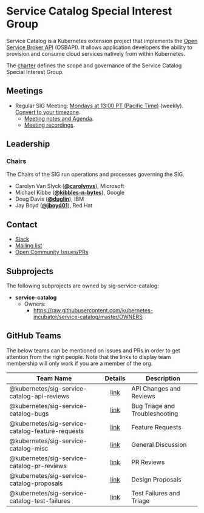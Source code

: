 <!---
This is an autogenerated file!

Please do not edit this file directly, but instead make changes to the
sigs.yaml file in the project root.

To understand how this file is generated, see https://git.k8s.io/community/generator/README.md
--->
# Service Catalog Special Interest Group

Service Catalog is a Kubernetes extension project that implements the [Open Service Broker API](https://www.openservicebrokerapi.org/) (OSBAPI). It allows application developers the ability to provision and consume cloud services natively from within Kubernetes.

The [charter](charter.md) defines the scope and governance of the Service Catalog Special Interest Group.

## Meetings
* Regular SIG Meeting: [Mondays at 13:00 PT (Pacific Time)](https://docs.google.com/document/d/1FQx0BPlkkl1Bn0c9ocVBxYIKojpmrS1CFP5h0DI68AE/edit) (weekly). [Convert to your timezone](http://www.thetimezoneconverter.com/?t=13:00&tz=PT%20%28Pacific%20Time%29).
  * [Meeting notes and Agenda](https://docs.google.com/document/d/17xlpkoEbPR5M6P5VDzNx17q6-IPFxKyebEekCGYiIKM/edit).
  * [Meeting recordings](https://www.youtube.com/watch?v=ukPj1sFFkr0&list=PL69nYSiGNLP2k9ZXx9E1MvRSotFDoHUWs).

## Leadership

### Chairs
The Chairs of the SIG run operations and processes governing the SIG.

* Carolyn Van Slyck (**[@carolynvs](https://github.com/carolynvs)**), Microsoft
* Michael Kibbe (**[@kibbles-n-bytes](https://github.com/kibbles-n-bytes)**), Google
* Doug Davis (**[@duglin](https://github.com/duglin)**), IBM
* Jay Boyd (**[@jboyd01](https://github.com/jboyd01)**), Red Hat

## Contact
* [Slack](https://kubernetes.slack.com/messages/sig-service-catalog)
* [Mailing list](https://groups.google.com/forum/#!forum/kubernetes-sig-service-catalog)
* [Open Community Issues/PRs](https://github.com/kubernetes/community/labels/sig%2Fservice-catalog)

## Subprojects

The following subprojects are owned by sig-service-catalog:
- **service-catalog**
  - Owners:
    - https://raw.githubusercontent.com/kubernetes-incubator/service-catalog/master/OWNERS

## GitHub Teams

The below teams can be mentioned on issues and PRs in order to get attention from the right people.
Note that the links to display team membership will only work if you are a member of the org.

| Team Name | Details | Description |
| --------- |:-------:| ----------- |
| @kubernetes/sig-service-catalog-api-reviews | [link](https://github.com/orgs/kubernetes/teams/sig-service-catalog-api-reviews) | API Changes and Reviews |
| @kubernetes/sig-service-catalog-bugs | [link](https://github.com/orgs/kubernetes/teams/sig-service-catalog-bugs) | Bug Triage and Troubleshooting |
| @kubernetes/sig-service-catalog-feature-requests | [link](https://github.com/orgs/kubernetes/teams/sig-service-catalog-feature-requests) | Feature Requests |
| @kubernetes/sig-service-catalog-misc | [link](https://github.com/orgs/kubernetes/teams/sig-service-catalog-misc) | General Discussion |
| @kubernetes/sig-service-catalog-pr-reviews | [link](https://github.com/orgs/kubernetes/teams/sig-service-catalog-pr-reviews) | PR Reviews |
| @kubernetes/sig-service-catalog-proposals | [link](https://github.com/orgs/kubernetes/teams/sig-service-catalog-proposals) | Design Proposals |
| @kubernetes/sig-service-catalog-test-failures | [link](https://github.com/orgs/kubernetes/teams/sig-service-catalog-test-failures) | Test Failures and Triage |

<!-- BEGIN CUSTOM CONTENT -->

<!-- END CUSTOM CONTENT -->
